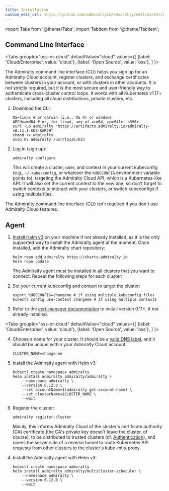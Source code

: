 ```yaml
---
title: Installation
custom_edit_url: https://github.com/admiraltyio/admiralty/edit/master/docs/operator_guide/installation.md
---
```


import Tabs from '@theme/Tabs';
import TabItem from '@theme/TabItem';

## Command Line Interface

<Tabs
groupId="oss-or-cloud"
defaultValue="cloud"
values={[
{label: 'Cloud/Enterprise', value: 'cloud'},
{label: 'Open Source', value: 'oss'},
]
}>
<TabItem value="cloud">

The Admiralty command line interface (CLI) helps you sign up for an Admiralty Cloud account, register clusters, and exchange certificates between clusters in your account, or with clusters in other accounts. It is not strictly required, but it is the most secure and user-friendly way to authenticate cross-cluster control loops. It works with all Kubernetes v1.17+ clusters, including all cloud distributions, private clusters, etc.

1.  Download the CLI:

    ```shell script
    OS=linux # or darwin (i.e., OS X) or windows
    ARCH=amd64 # or, for linux, any of arm64, ppc64le, s390x
    curl -Lo admiralty "https://artifacts.admiralty.io/admiralty-v0.11.1-$OS-$ARCH"
    chmod +x admiralty
    sudo mv admiralty /usr/local/bin
    ```

1.  Log in (sign up):

    ```shell script
    admiralty configure
    ```

    This will create a cluster, user, and context in your current kubeconfig (e.g., `~/.kube/config`, or whatever the `KUBECONFIG` environment variable points to), targeting the Admiralty Cloud API, which is a Kubernetes-like API. It will also set the current context to the new one, so don't forget to switch contexts to interact with your clusters, or switch kubeconfigs if using multiple files.

</TabItem>
<TabItem value="oss">

The Admiralty command line interface (CLI) isn't required if you don't use Admiralty Cloud features.

</TabItem>
</Tabs>

## Agent

1.  [Install Helm v3](https://helm.sh/docs/intro/install/) on your machine if not already installed, as it is the only supported way to install the Admiralty agent at the moment. Once installed, add the Admiralty chart repository:

    ```shell script
    helm repo add admiralty https://charts.admiralty.io
    helm repo update
    ```

    The Admiralty agent must be installed in all clusters that you want to connect. Repeat the following steps for each cluster:

1.  Set your current kubeconfig and context to target the cluster:

    ```shell script
    export KUBECONFIG=changeme # if using multiple kubeconfig files
    kubectl config use-context changeme # if using multiple contexts
    ```

1.  Refer to the [cert-manager documentation](https://cert-manager.io/docs/installation/kubernetes/) to install version 0.11+, if not already installed.

<Tabs
groupId="oss-or-cloud"
defaultValue="cloud"
values={[
{label: 'Cloud/Enterprise', value: 'cloud'},
{label: 'Open Source', value: 'oss'},
]
}>
<TabItem value="cloud">

4.  Choose a name for your cluster. It should be a [valid DNS label](https://kubernetes.io/docs/concepts/overview/working-with-objects/names/#dns-label-names), and it should be unique within your Admiralty Cloud account:

    ```shell script
    CLUSTER_NAME=change-me
    ```

1.  Install the Admiralty agent with Helm v3:

    ```shell script
    kubectl create namespace admiralty
    helm install admiralty admiralty/admiralty \
        --namespace admiralty \
        --version 0.12.0 \
        --set accountName=$(admiralty get-account-name) \
        --set clusterName=$CLUSTER_NAME \
        --wait
    ```

1.  Register the cluster:

    ```shell script
    admiralty register-cluster
    ```

    Mainly, this informs Admiralty Cloud of the cluster's certificate authority (CA) certificate (the CA's private key doesn't leave the cluster, of course), to be distributed to trusted clusters (cf. [Authentication](authentication.md)), and opens the server side of a reverse tunnel to route Kubernetes API requests from other clusters to the cluster's kube-mtls-proxy.

</TabItem>
<TabItem value="oss">

4.  Install the Admiralty agent with Helm v3:

    ```shell script
    kubectl create namespace admiralty
    helm install admiralty admiralty/multicluster-scheduler \
        --namespace admiralty \
        --version 0.12.0 \
        --wait
    ```

</TabItem>
</Tabs>
